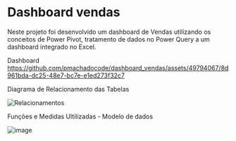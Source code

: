 # Dashboard vendas

Neste projeto foi desenvolvido um dashboard de Vendas utilizando os conceitos de Power Pivot, tratamento de dados no Power Query a um dashboard integrado no Excel.

Dashboard
https://github.com/pmachadocode/dashboard_vendas/assets/49794067/8d961bda-dc25-48e7-bc7e-e1ed273f32c7

Diagrama de Relacionamento das Tabelas

![Relacionamentos](https://github.com/pmachadocode/dashboard_vendas/assets/49794067/f9b0d594-0ac6-4b78-b7ed-eef9c4008b99)

Funções e Medidas Ultilizadas - Modelo de dados

![image](https://github.com/pmachadocode/dashboard_vendas/assets/49794067/0cb9b87a-18b1-4b68-8a06-9cb2d7307d51)

